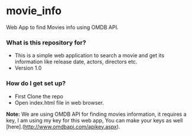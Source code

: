 # movie_info #
Web App to find Movies info using OMDB API.

### What is this repository for? ###

* This is a simple web application to search a movie and get its information like release date, actors, directors etc.
* Version 1.0

### How do I get set up? ###

* First Clone the repo
* Open index.html file in web browser.

**Note:** We are using OMDB API for finding movies information, it requires a key, I am using my key for this web app, You can make your keys as well [here].(http://www.omdbapi.com/apikey.aspx).

